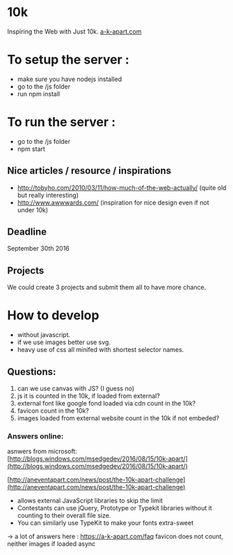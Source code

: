 # 10k
Inspiring the Web with Just 10k.
[a-k-apart.com](https://a-k-apart.com/)

# To setup the server :
- make sure you have nodejs installed
- go to the /js folder
- run npm install

# To run the server :
- go to the /js folder
- npm start

## Nice articles / resource / inspirations
- http://tobyho.com/2010/03/11/how-much-of-the-web-actually/ (quite old but really interesting)
- http://www.awwwards.com/ (inspiration for nice design even if not under 10k)

## Deadline
September 30th 2016

## Projects
We could create 3 projects and submit them all to have more chance.

# How to develop
- without javascript.
- if we use images better use svg.
- heavy use of css all minifed with shortest selector names.

## Questions:
1. can we use canvas with JS?  (I guess no)
2. js it is counted in the 10k, if loaded from external?
3. external font like google fond loaded via cdn count in the 10k?
4. favicon count in the 10k?
5. images loaded from external website count in the 10k if not embeded?

### Answers online:
asnwers from microsoft: [http://blogs.windows.com/msedgedev/2016/08/15/10k-apart/](http://blogs.windows.com/msedgedev/2016/08/15/10k-apart/)

[http://aneventapart.com/news/post/the-10k-apart-challenge](http://aneventapart.com/news/post/the-10k-apart-challenge)
- allows external JavaScript libraries to skip the limit
- Contestants can use jQuery, Prototype or Typekit libraries without it counting to their overall file size.
- You can similarly use TypeKit to make your fonts extra-sweet

-> a lot of answers here : https://a-k-apart.com/faq favicon does not count, neither images if loaded async

